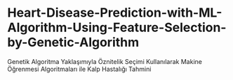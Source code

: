 # Heart-Disease-Prediction-with-ML-Algorithm-Using-Feature-Selection-by-Genetic-Algorithm
Genetik Algoritma Yaklaşımıyla Öznitelik Seçimi Kullanılarak Makine Öğrenmesi Algoritmaları ile Kalp Hastalığı Tahmini
